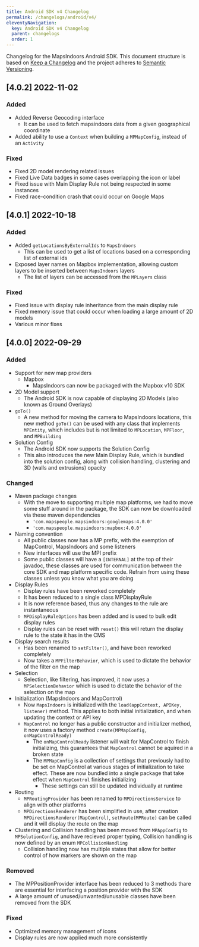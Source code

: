 ```yaml
---
title: Android SDK v4 Changelog
permalink: /changelogs/android/v4/
eleventyNavigation:
  key: Android SDK v4 Changelog
  parent: changelogs
  order: 1
---
```


Changelog for the MapsIndoors Android SDK. This document structure is based on [Keep a Changelog](http://keepachangelog.com/en/1.0.0/) and the project adheres to [Semantic Versioning](http://semver.org/spec/v2.0.0.html).

<!--
### Added        for new features.
### Changed      for changes in existing functionality.
### Deprecated   for soon-to-be removed features.
### Removed      for now removed features.
### Fixed        for any bug fixes.
### Security     in case of vulnerabilities.
-->

## [4.0.2] 2022-11-02

### Added

- Added Reverse Geocoding interface
  - It can be used to fetch mapsindoors data from a given geographical coordinate
- Added ability to use a `Context` when building a `MPMapConfig`, instead of an `Activity`

### Fixed

- Fixed 2D model rendering related issues
- Fixed Live Data badges in some cases overlapping the icon or label
- Fixed issue with Main Display Rule not being respected in some instances
- Fixed race-condition crash that could occur on Google Maps

## [4.0.1] 2022-10-18

### Added

- Added `getLocationsByExternalIds` to `MapsIndoors`
  - This can be used to get a list of locations based on a corresponding list of external ids
- Exposed layer names on Mapbox implementation, allowing custom layers to be inserted between `MapsIndoors` layers
  - The list of layers can be accessed from the `MPLayers` class

### Fixed

- Fixed issue with display rule inheritance from the main display rule
- Fixed memory issue that could occur when loading a large amount of 2D models
- Various minor fixes

## [4.0.0] 2022-09-29

### Added

- Support for new map providers
  - Mapbox
    - MapsIndoors can now be packaged with the Mapbox v10 SDK
- 2D Model support
  - The Android SDK is now capable of displaying 2D Models (also known as Ground Overlays)
- `goTo()`
  - A new method for moving the camera to MapsIndoors locations, this new method `goTo()` can be used with any class that implements `MPEntity`, which includes but is not limited to `MPLocation`, `MPFloor`, and `MPBuilding`
- Solution Config
  - The Android SDK now supports the Solution Config
  - This also introduces the new Main Display Rule, which is bundled into the solution config, along with collision handling, clustering and 3D (walls and extrusions) opacity

### Changed

- Maven package changes
  - With the move to supporting multiple map platforms, we had to move some stuff around in the package, the SDK can now be downloaded via these maven dependencies
    - `'com.mapspeople.mapsindoors:googlemaps:4.0.0'`
    - `'com.mapspeople.mapsindoors:mapbox:4.0.0'`
- Naming convention
  - All public classes now has a MP prefix, with the exemption of MapControl, MapsIndoors and some listeners
  - New interfaces will use the MPI prefix
  - Some public classes will have a `[INTERNAL]` at the top of their javadoc, these classes are used for communication between the core SDK and map platform specific code. Refrain from using these classes unless you know what you are doing
- Display Rules
  - Display rules have been reworked completely
  - It has been reduced to a single class MPDisplayRule
  - It is now reference based, thus any changes to the rule are instantaneous
  - `MPDisplayRuleOptions` has been added and is used to bulk edit display rules
  - Display rules can be reset with `reset()` this will return the display rule to the state it has in the CMS
- Display search results
  - Has been renamed to `setFilter()`, and have been reworked completely
  - Now takes a `MPFilterBehavior`, which is used to dictate the behavior of the filter on the map
- Selection
  - Selection, like filtering, has improved, it now uses a `MPSelectionBehavior` which is used to dictate the behavior of the selection on the map
- Initialization (MapsIndoors and MapControl)
  - Now `MapsIndoors` is initialized with the `load(appContext, APIKey, listener)` method. This applies to both initial initialization, and when updating the context or API key
  - `MapControl` no longer has a public constructor and initializer method, it now uses a factory method `create(MPMapConfig, onMapControlReady)`
    - The `onMapControlReady`  listener will wait for MapControl to finish initializing, this guarantees that `MapControl` cannot be aquired in a broken state
    - The `MPMapConfig` is a collection of settings that previously had to be set on MapControl at various stages of initialization to take effect. These are now bundled into a single package that take effect when `MapControl` finishes initializing
      - These settings can still be updated individually at runtime
- Routing
  - `MPRoutingProvider` has been renamed to `MPDirectionsService` to align with other platforms
  - `MPDirectionsRenderer` has been simplified in use, after creation `MPDirectionsRenderer(MapControl)`, `setRoute(MPRoute)` can be called and it will display the route on the map
- Clustering and Collision handling has been moved from `MPAppConfig` to `MPSolutionConfig`, and have recieved proper typing, Collision handling is now defined by an enum `MPCollisionHandling`
  - Collision handling now has multiple states that allow for better control of how markers are shown on the map

### Removed

- The MPPositionProvider interface has been reduced to 3 methods thare are essential for interfacing a position provider with the SDK
- A large amount of unused/unwanted/unusable classes have been removed from the SDK

### Fixed

- Optimized memory management of icons
- Display rules are now applied much more consistently
